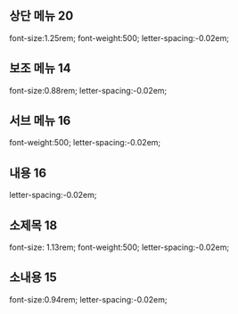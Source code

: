 ## 상단 메뉴 20
font-size:1.25rem; font-weight:500; letter-spacing:-0.02em;
## 보조 메뉴 14
font-size:0.88rem; letter-spacing:-0.02em;
## 서브 메뉴 16
font-weight:500; letter-spacing:-0.02em;
## 내용 16
letter-spacing:-0.02em;
## 소제목 18
font-size: 1.13rem; font-weight:500; letter-spacing:-0.02em;
## 소내용 15
font-size:0.94rem; letter-spacing:-0.02em;